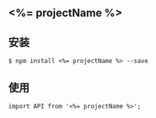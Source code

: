 ## <%= projectName %>

## 安装

```
$ npm install <%= projectName %> --save
```

## 使用

```
import API from '<%= projectName %>';
```
